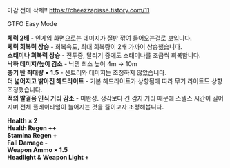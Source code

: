 마감 전에 삭제!! https://cheezzapisse.tistory.com/11

GTFO Easy Mode

**체력 2배** - 인게임 화면으로는 데미지가 절반 깎여 들어오는걸로 보입니다.\
**체력 회복력 상승** - 회복속도, 최대 회복량이 2배 가까이 상승했습니다.\
**스태미나 회복력 상승** - 전투중, 달리기 중에도 스태미나를 조금씩 회복합니다.\
**낙하 데미지/높이 감소** - 낙뎀 최소 높이 4m -> 10m\
**총기 탄 최대량 × 1.5** - 센트리와 데미지는 조정하지 않았습니다.\
**더 넓어지고 밝아진 헤드라이트** - 기본 헤드라이트가 상향됨에 따라 무기 라이트도 상향 조정했습니다.\
**적의 발걸음 인식 거리 감소** - 미완성. 생각보다 긴 감지 거리 때문에 스텔스 시간이 길어지며 전체 플레이타임이 늘어지는 것을 줄이고자 조정해봅니다.

**Health × 2**\
**Health Regen ++**\
**Stamina Regen +**\
**Fall Damage -**\
**Weapon Ammo × 1.5**\
**Headlight & Weapon Light +**